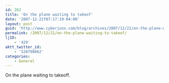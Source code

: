 ```yaml
---
id: 262
title: 'On the plane waiting to takeof'
date: '2007-12-21T07:17:19-04:00'
layout: post
guid: 'http://www.cyberjunx.com/blog/archives/2007/12/21/on-the-plane-waiting-to-takeof/'
permalink: /2007/12/21/on-the-plane-waiting-to-takeof/
ljID:
    - '429'
aktt_twitter_id:
    - '520798862'
categories:
    - General
---
```


On the plane waiting to takeoff.